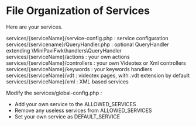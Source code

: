 # File Organization of Services

Here are your services.

services/{serviceName}/service-config.php : service configuration
services/{servicename}/QueryHandler.php : optional QueryHandler extending \MiniPaviFwk\handlers\QueryHandler
services/{serviceName}/actions : your own actions
services/{serviceName}/controllers : your own Videotex or Xml controllers
services/{serviceName}/keywords : your keywords handlers
services/{serviceName}/vdt : videotex pages, with .vdt extension by default
services/{serviceName}/xml : XML based services

Modify the services/global-config.php :
- Add your own service to the ALLOWED_SERVICES
- Remove any useless services from ALLOWED_SERVICES
- Set your own service as DEFAULT_SERVICE
